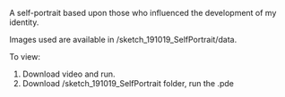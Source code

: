 A self-portrait based upon those who influenced the development of my identity.

Images used are available in /sketch_191019_SelfPortrait/data.

To view:
1. Download video and run.
2. Download /sketch_191019_SelfPortrait folder, run the .pde
